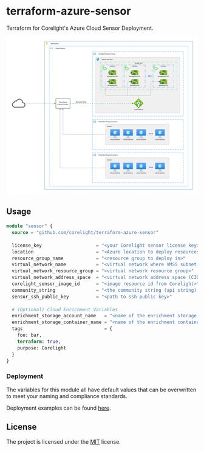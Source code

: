 # terraform-azure-sensor

Terraform for Corelight's Azure Cloud Sensor Deployment.

<img src="docs/overview.svg" alt="overview">

## Usage
```terraform
module "sensor" {
  source = "github.com/corelight/terraform-azure-sensor"

  license_key                    = "<your Corelight sensor license key>"
  location                       = "<Azure location to deploy resources in>"
  resource_group_name            = "<resource group to deploy in>"
  virtual_network_name           = "<virtual network where VMSS subnet should be deployed>"
  virtual_network_resource_group = "<virtual network resource group>"
  virtual_network_address_space  = "<virtual network address space (CIDR) used to create subnet>"
  corelight_sensor_image_id      = "<image resource id from Corelight>"
  community_string               = "<the community string (api string) often times referenced by Fleet>"
  sensor_ssh_public_key          = "<path to ssh public key>"

  # (Optional) Cloud Enrichment Variables
  enrichment_storage_account_name   = "<name of the enrichment storage account>"
  enrichment_storage_container_name = "<name of the enrichment container in the storage account>"
  tags                              = {
    foo: bar,
    terraform: true,
    purpose: Corelight
  }
}
```

### Deployment

The variables for this module all have default values that can be overwritten
to meet your naming and compliance standards.

Deployment examples can be found [here](examples).

## License

The project is licensed under the [MIT][] license.

[MIT]: LICENSE
